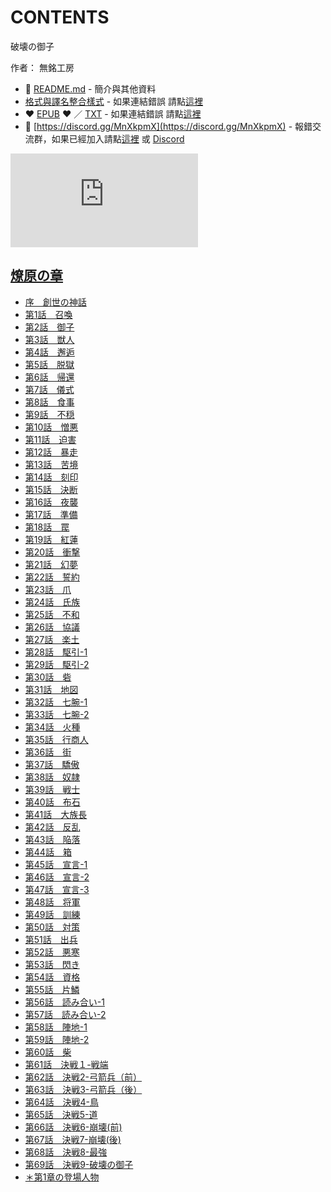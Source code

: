 # CONTENTS

破壊の御子  

作者： 無銘工房  



- :closed_book: [README.md](README.md) - 簡介與其他資料
- [格式與譯名整合樣式](https://github.com/bluelovers/node-novel/blob/master/lib/locales/%E7%A0%B4%E5%A3%8A%E3%81%AE%E5%BE%A1%E5%AD%90.ts) - 如果連結錯誤 請點[這裡](https://github.com/bluelovers/node-novel/blob/master/lib/locales/)
-  :heart: [EPUB](https://gitlab.com/demonovel/epub-txt/blob/master/user/%E7%A0%B4%E5%A3%8A%E3%81%AE%E5%BE%A1%E5%AD%90.epub) :heart:  ／ [TXT](https://gitlab.com/demonovel/epub-txt/blob/master/user/out/%E7%A0%B4%E5%A3%8A%E3%81%AE%E5%BE%A1%E5%AD%90.out.txt) - 如果連結錯誤 請點[這裡](https://gitlab.com/demonovel/epub-txt/blob/master/user/)
- :mega: [https://discord.gg/MnXkpmX](https://discord.gg/MnXkpmX) - 報錯交流群，如果已經加入請點[這裡](https://discordapp.com/channels/467794087769014273/467794088285175809) 或 [Discord](https://discordapp.com/channels/@me)


![導航目錄](https://chart.apis.google.com/chart?cht=qr&chs=150x150&chl=https://gitlab.com/novel-group/txt-source/blob/master/user/破壊の御子/導航目錄.md "導航目錄")




## [燎原の章](00000_%E7%87%8E%E5%8E%9F%E3%81%AE%E7%AB%A0)

- [序　創世の神話](00000_%E7%87%8E%E5%8E%9F%E3%81%AE%E7%AB%A0/%E5%BA%8F%E3%80%80%E5%89%B5%E4%B8%96%E3%81%AE%E7%A5%9E%E8%A9%B1.txt)
- [第1話　召喚](00000_%E7%87%8E%E5%8E%9F%E3%81%AE%E7%AB%A0/%E7%AC%AC1%E8%A9%B1%E3%80%80%E5%8F%AC%E5%96%9A.txt)
- [第2話　御子](00000_%E7%87%8E%E5%8E%9F%E3%81%AE%E7%AB%A0/%E7%AC%AC2%E8%A9%B1%E3%80%80%E5%BE%A1%E5%AD%90.txt)
- [第3話　獣人](00000_%E7%87%8E%E5%8E%9F%E3%81%AE%E7%AB%A0/%E7%AC%AC3%E8%A9%B1%E3%80%80%E7%8D%A3%E4%BA%BA.txt)
- [第4話　邂逅](00000_%E7%87%8E%E5%8E%9F%E3%81%AE%E7%AB%A0/%E7%AC%AC4%E8%A9%B1%E3%80%80%E9%82%82%E9%80%85.txt)
- [第5話　脱獄](00000_%E7%87%8E%E5%8E%9F%E3%81%AE%E7%AB%A0/%E7%AC%AC5%E8%A9%B1%E3%80%80%E8%84%B1%E7%8D%84.txt)
- [第6話　帰還](00000_%E7%87%8E%E5%8E%9F%E3%81%AE%E7%AB%A0/%E7%AC%AC6%E8%A9%B1%E3%80%80%E5%B8%B0%E9%82%84.txt)
- [第7話　儀式](00000_%E7%87%8E%E5%8E%9F%E3%81%AE%E7%AB%A0/%E7%AC%AC7%E8%A9%B1%E3%80%80%E5%84%80%E5%BC%8F.txt)
- [第8話　食事](00000_%E7%87%8E%E5%8E%9F%E3%81%AE%E7%AB%A0/%E7%AC%AC8%E8%A9%B1%E3%80%80%E9%A3%9F%E4%BA%8B.txt)
- [第9話　不穏](00000_%E7%87%8E%E5%8E%9F%E3%81%AE%E7%AB%A0/%E7%AC%AC9%E8%A9%B1%E3%80%80%E4%B8%8D%E7%A9%8F.txt)
- [第10話　憎悪](00000_%E7%87%8E%E5%8E%9F%E3%81%AE%E7%AB%A0/%E7%AC%AC10%E8%A9%B1%E3%80%80%E6%86%8E%E6%82%AA.txt)
- [第11話　迫害](00000_%E7%87%8E%E5%8E%9F%E3%81%AE%E7%AB%A0/%E7%AC%AC11%E8%A9%B1%E3%80%80%E8%BF%AB%E5%AE%B3.txt)
- [第12話　暴走](00000_%E7%87%8E%E5%8E%9F%E3%81%AE%E7%AB%A0/%E7%AC%AC12%E8%A9%B1%E3%80%80%E6%9A%B4%E8%B5%B0.txt)
- [第13話　苦境](00000_%E7%87%8E%E5%8E%9F%E3%81%AE%E7%AB%A0/%E7%AC%AC13%E8%A9%B1%E3%80%80%E8%8B%A6%E5%A2%83.txt)
- [第14話　刻印](00000_%E7%87%8E%E5%8E%9F%E3%81%AE%E7%AB%A0/%E7%AC%AC14%E8%A9%B1%E3%80%80%E5%88%BB%E5%8D%B0.txt)
- [第15話　決断](00000_%E7%87%8E%E5%8E%9F%E3%81%AE%E7%AB%A0/%E7%AC%AC15%E8%A9%B1%E3%80%80%E6%B1%BA%E6%96%AD.txt)
- [第16話　夜襲](00000_%E7%87%8E%E5%8E%9F%E3%81%AE%E7%AB%A0/%E7%AC%AC16%E8%A9%B1%E3%80%80%E5%A4%9C%E8%A5%B2.txt)
- [第17話　準備](00000_%E7%87%8E%E5%8E%9F%E3%81%AE%E7%AB%A0/%E7%AC%AC17%E8%A9%B1%E3%80%80%E6%BA%96%E5%82%99.txt)
- [第18話　罠](00000_%E7%87%8E%E5%8E%9F%E3%81%AE%E7%AB%A0/%E7%AC%AC18%E8%A9%B1%E3%80%80%E7%BD%A0.txt)
- [第19話　紅蓮](00000_%E7%87%8E%E5%8E%9F%E3%81%AE%E7%AB%A0/%E7%AC%AC19%E8%A9%B1%E3%80%80%E7%B4%85%E8%93%AE.txt)
- [第20話　衝撃](00000_%E7%87%8E%E5%8E%9F%E3%81%AE%E7%AB%A0/%E7%AC%AC20%E8%A9%B1%E3%80%80%E8%A1%9D%E6%92%83.txt)
- [第21話　幻夢](00000_%E7%87%8E%E5%8E%9F%E3%81%AE%E7%AB%A0/%E7%AC%AC21%E8%A9%B1%E3%80%80%E5%B9%BB%E5%A4%A2.txt)
- [第22話　誓約](00000_%E7%87%8E%E5%8E%9F%E3%81%AE%E7%AB%A0/%E7%AC%AC22%E8%A9%B1%E3%80%80%E8%AA%93%E7%B4%84.txt)
- [第23話　爪](00000_%E7%87%8E%E5%8E%9F%E3%81%AE%E7%AB%A0/%E7%AC%AC23%E8%A9%B1%E3%80%80%E7%88%AA.txt)
- [第24話　氏族](00000_%E7%87%8E%E5%8E%9F%E3%81%AE%E7%AB%A0/%E7%AC%AC24%E8%A9%B1%E3%80%80%E6%B0%8F%E6%97%8F.txt)
- [第25話　不和](00000_%E7%87%8E%E5%8E%9F%E3%81%AE%E7%AB%A0/%E7%AC%AC25%E8%A9%B1%E3%80%80%E4%B8%8D%E5%92%8C.txt)
- [第26話　協議](00000_%E7%87%8E%E5%8E%9F%E3%81%AE%E7%AB%A0/%E7%AC%AC26%E8%A9%B1%E3%80%80%E5%8D%94%E8%AD%B0.txt)
- [第27話　楽土](00000_%E7%87%8E%E5%8E%9F%E3%81%AE%E7%AB%A0/%E7%AC%AC27%E8%A9%B1%E3%80%80%E6%A5%BD%E5%9C%9F.txt)
- [第28話　駆引-1](00000_%E7%87%8E%E5%8E%9F%E3%81%AE%E7%AB%A0/%E7%AC%AC28%E8%A9%B1%E3%80%80%E9%A7%86%E5%BC%95-1.txt)
- [第29話　駆引-2](00000_%E7%87%8E%E5%8E%9F%E3%81%AE%E7%AB%A0/%E7%AC%AC29%E8%A9%B1%E3%80%80%E9%A7%86%E5%BC%95-2.txt)
- [第30話　砦](00000_%E7%87%8E%E5%8E%9F%E3%81%AE%E7%AB%A0/%E7%AC%AC30%E8%A9%B1%E3%80%80%E7%A0%A6.txt)
- [第31話　地図](00000_%E7%87%8E%E5%8E%9F%E3%81%AE%E7%AB%A0/%E7%AC%AC31%E8%A9%B1%E3%80%80%E5%9C%B0%E5%9B%B3.txt)
- [第32話　七腕-1](00000_%E7%87%8E%E5%8E%9F%E3%81%AE%E7%AB%A0/%E7%AC%AC32%E8%A9%B1%E3%80%80%E4%B8%83%E8%85%95-1.txt)
- [第33話　七腕-2](00000_%E7%87%8E%E5%8E%9F%E3%81%AE%E7%AB%A0/%E7%AC%AC33%E8%A9%B1%E3%80%80%E4%B8%83%E8%85%95-2.txt)
- [第34話　火種](00000_%E7%87%8E%E5%8E%9F%E3%81%AE%E7%AB%A0/%E7%AC%AC34%E8%A9%B1%E3%80%80%E7%81%AB%E7%A8%AE.txt)
- [第35話　行商人](00000_%E7%87%8E%E5%8E%9F%E3%81%AE%E7%AB%A0/%E7%AC%AC35%E8%A9%B1%E3%80%80%E8%A1%8C%E5%95%86%E4%BA%BA.txt)
- [第36話　街](00000_%E7%87%8E%E5%8E%9F%E3%81%AE%E7%AB%A0/%E7%AC%AC36%E8%A9%B1%E3%80%80%E8%A1%97.txt)
- [第37話　驕傲](00000_%E7%87%8E%E5%8E%9F%E3%81%AE%E7%AB%A0/%E7%AC%AC37%E8%A9%B1%E3%80%80%E9%A9%95%E5%82%B2.txt)
- [第38話　奴隷](00000_%E7%87%8E%E5%8E%9F%E3%81%AE%E7%AB%A0/%E7%AC%AC38%E8%A9%B1%E3%80%80%E5%A5%B4%E9%9A%B7.txt)
- [第39話　戦士](00000_%E7%87%8E%E5%8E%9F%E3%81%AE%E7%AB%A0/%E7%AC%AC39%E8%A9%B1%E3%80%80%E6%88%A6%E5%A3%AB.txt)
- [第40話　布石](00000_%E7%87%8E%E5%8E%9F%E3%81%AE%E7%AB%A0/%E7%AC%AC40%E8%A9%B1%E3%80%80%E5%B8%83%E7%9F%B3.txt)
- [第41話　大族長](00000_%E7%87%8E%E5%8E%9F%E3%81%AE%E7%AB%A0/%E7%AC%AC41%E8%A9%B1%E3%80%80%E5%A4%A7%E6%97%8F%E9%95%B7.txt)
- [第42話　反乱](00000_%E7%87%8E%E5%8E%9F%E3%81%AE%E7%AB%A0/%E7%AC%AC42%E8%A9%B1%E3%80%80%E5%8F%8D%E4%B9%B1.txt)
- [第43話　陥落](00000_%E7%87%8E%E5%8E%9F%E3%81%AE%E7%AB%A0/%E7%AC%AC43%E8%A9%B1%E3%80%80%E9%99%A5%E8%90%BD.txt)
- [第44話　箱](00000_%E7%87%8E%E5%8E%9F%E3%81%AE%E7%AB%A0/%E7%AC%AC44%E8%A9%B1%E3%80%80%E7%AE%B1.txt)
- [第45話　宣言-1](00000_%E7%87%8E%E5%8E%9F%E3%81%AE%E7%AB%A0/%E7%AC%AC45%E8%A9%B1%E3%80%80%E5%AE%A3%E8%A8%80-1.txt)
- [第46話　宣言-2](00000_%E7%87%8E%E5%8E%9F%E3%81%AE%E7%AB%A0/%E7%AC%AC46%E8%A9%B1%E3%80%80%E5%AE%A3%E8%A8%80-2.txt)
- [第47話　宣言-3](00000_%E7%87%8E%E5%8E%9F%E3%81%AE%E7%AB%A0/%E7%AC%AC47%E8%A9%B1%E3%80%80%E5%AE%A3%E8%A8%80-3.txt)
- [第48話　将軍](00000_%E7%87%8E%E5%8E%9F%E3%81%AE%E7%AB%A0/%E7%AC%AC48%E8%A9%B1%E3%80%80%E5%B0%86%E8%BB%8D.txt)
- [第49話　訓練](00000_%E7%87%8E%E5%8E%9F%E3%81%AE%E7%AB%A0/%E7%AC%AC49%E8%A9%B1%E3%80%80%E8%A8%93%E7%B7%B4.txt)
- [第50話　対策](00000_%E7%87%8E%E5%8E%9F%E3%81%AE%E7%AB%A0/%E7%AC%AC50%E8%A9%B1%E3%80%80%E5%AF%BE%E7%AD%96.txt)
- [第51話　出兵](00000_%E7%87%8E%E5%8E%9F%E3%81%AE%E7%AB%A0/%E7%AC%AC51%E8%A9%B1%E3%80%80%E5%87%BA%E5%85%B5.txt)
- [第52話　悪寒](00000_%E7%87%8E%E5%8E%9F%E3%81%AE%E7%AB%A0/%E7%AC%AC52%E8%A9%B1%E3%80%80%E6%82%AA%E5%AF%92.txt)
- [第53話　閃き](00000_%E7%87%8E%E5%8E%9F%E3%81%AE%E7%AB%A0/%E7%AC%AC53%E8%A9%B1%E3%80%80%E9%96%83%E3%81%8D.txt)
- [第54話　資格](00000_%E7%87%8E%E5%8E%9F%E3%81%AE%E7%AB%A0/%E7%AC%AC54%E8%A9%B1%E3%80%80%E8%B3%87%E6%A0%BC.txt)
- [第55話　片鱗](00000_%E7%87%8E%E5%8E%9F%E3%81%AE%E7%AB%A0/%E7%AC%AC55%E8%A9%B1%E3%80%80%E7%89%87%E9%B1%97.txt)
- [第56話　読み合い-1](00000_%E7%87%8E%E5%8E%9F%E3%81%AE%E7%AB%A0/%E7%AC%AC56%E8%A9%B1%E3%80%80%E8%AA%AD%E3%81%BF%E5%90%88%E3%81%84-1.txt)
- [第57話　読み合い-2](00000_%E7%87%8E%E5%8E%9F%E3%81%AE%E7%AB%A0/%E7%AC%AC57%E8%A9%B1%E3%80%80%E8%AA%AD%E3%81%BF%E5%90%88%E3%81%84-2.txt)
- [第58話　陣地-1](00000_%E7%87%8E%E5%8E%9F%E3%81%AE%E7%AB%A0/%E7%AC%AC58%E8%A9%B1%E3%80%80%E9%99%A3%E5%9C%B0-1.txt)
- [第59話　陣地-2](00000_%E7%87%8E%E5%8E%9F%E3%81%AE%E7%AB%A0/%E7%AC%AC59%E8%A9%B1%E3%80%80%E9%99%A3%E5%9C%B0-2.txt)
- [第60話　柴](00000_%E7%87%8E%E5%8E%9F%E3%81%AE%E7%AB%A0/%E7%AC%AC60%E8%A9%B1%E3%80%80%E6%9F%B4.txt)
- [第61話　決戦１-戦端](00000_%E7%87%8E%E5%8E%9F%E3%81%AE%E7%AB%A0/%E7%AC%AC61%E8%A9%B1%E3%80%80%E6%B1%BA%E6%88%A6%EF%BC%91-%E6%88%A6%E7%AB%AF.txt)
- [第62話　決戦2-弓箭兵（前）](00000_%E7%87%8E%E5%8E%9F%E3%81%AE%E7%AB%A0/%E7%AC%AC62%E8%A9%B1%E3%80%80%E6%B1%BA%E6%88%A62-%E5%BC%93%E7%AE%AD%E5%85%B5%EF%BC%88%E5%89%8D%EF%BC%89.txt)
- [第63話　決戦3-弓箭兵（後）](00000_%E7%87%8E%E5%8E%9F%E3%81%AE%E7%AB%A0/%E7%AC%AC63%E8%A9%B1%E3%80%80%E6%B1%BA%E6%88%A63-%E5%BC%93%E7%AE%AD%E5%85%B5%EF%BC%88%E5%BE%8C%EF%BC%89.txt)
- [第64話　決戦4-鳥](00000_%E7%87%8E%E5%8E%9F%E3%81%AE%E7%AB%A0/%E7%AC%AC64%E8%A9%B1%E3%80%80%E6%B1%BA%E6%88%A64-%E9%B3%A5.txt)
- [第65話　決戦5-道](00000_%E7%87%8E%E5%8E%9F%E3%81%AE%E7%AB%A0/%E7%AC%AC65%E8%A9%B1%E3%80%80%E6%B1%BA%E6%88%A65-%E9%81%93.txt)
- [第66話　決戦6-崩壊(前)](00000_%E7%87%8E%E5%8E%9F%E3%81%AE%E7%AB%A0/%E7%AC%AC66%E8%A9%B1%E3%80%80%E6%B1%BA%E6%88%A66-%E5%B4%A9%E5%A3%8A(%E5%89%8D).txt)
- [第67話　決戦7-崩壊(後)](00000_%E7%87%8E%E5%8E%9F%E3%81%AE%E7%AB%A0/%E7%AC%AC67%E8%A9%B1%E3%80%80%E6%B1%BA%E6%88%A67-%E5%B4%A9%E5%A3%8A(%E5%BE%8C).txt)
- [第68話　決戦8-最強](00000_%E7%87%8E%E5%8E%9F%E3%81%AE%E7%AB%A0/%E7%AC%AC68%E8%A9%B1%E3%80%80%E6%B1%BA%E6%88%A68-%E6%9C%80%E5%BC%B7.txt)
- [第69話　決戦9-破壊の御子](00000_%E7%87%8E%E5%8E%9F%E3%81%AE%E7%AB%A0/%E7%AC%AC69%E8%A9%B1%E3%80%80%E6%B1%BA%E6%88%A69-%E7%A0%B4%E5%A3%8A%E3%81%AE%E5%BE%A1%E5%AD%90.txt)
- [＊第1章の登場人物](00000_%E7%87%8E%E5%8E%9F%E3%81%AE%E7%AB%A0/01000_%EF%BC%8A%E7%AC%AC1%E7%AB%A0%E3%81%AE%E7%99%BB%E5%A0%B4%E4%BA%BA%E7%89%A9.txt)

